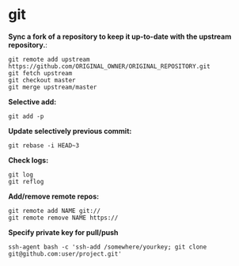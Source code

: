 # git

**Sync a fork of a repository to keep it up-to-date with the upstream repository.**:
```
git remote add upstream https://github.com/ORIGINAL_OWNER/ORIGINAL_REPOSITORY.git
git fetch upstream
git checkout master
git merge upstream/master
```

**Selective add:**
```
git add -p
```

**Update selectively previous commit:**
```
git rebase -i HEAD~3
```

**Check logs:**
```
git log
git reflog
```

**Add/remove remote repos:**
```
git remote add NAME git://
git remote remove NAME https://
```

**Specify private key for pull/push**
```
ssh-agent bash -c 'ssh-add /somewhere/yourkey; git clone git@github.com:user/project.git'
```
